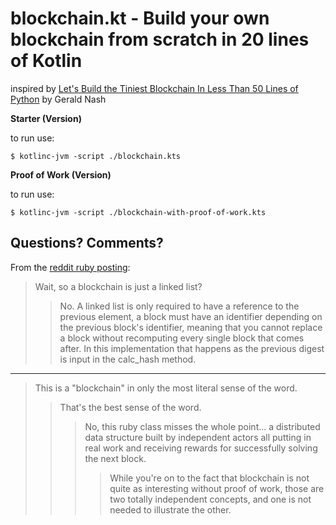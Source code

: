 # blockchain.kt - Build your own blockchain from scratch in 20 lines of Kotlin

inspired by
[Let's Build the Tiniest Blockchain In Less Than 50 Lines of Python](https://medium.com/crypto-currently/lets-build-the-tiniest-blockchain-e70965a248b)
by Gerald Nash


**Starter (Version)**

to run use:

    $ kotlinc-jvm -script ./blockchain.kts


**Proof of Work (Version)**

to run use:

    $ kotlinc-jvm -script ./blockchain-with-proof-of-work.kts


## Questions? Comments?

From the [reddit ruby posting](https://www.reddit.com/r/ruby/comments/70c30f/build_your_own_blockchain_in_20_lines_of_ruby/):

> Wait, so a blockchain is just a linked list?
>
>> No. A linked list is only required to have a reference to the previous element, a block must
>> have an identifier depending on the previous block's identifier, meaning that you cannot
>> replace a block without recomputing every single block that comes after.
>> In this implementation that happens as the previous digest is input in the calc_hash method.

---

> This is a "blockchain" in only the most literal sense of the word.
>
>> That's the best sense of the word.
>>
>>> No, this ruby class misses the whole point...
>>> a distributed data structure built by independent actors all putting in real work
>>> and receiving rewards for successfully solving the next block.
>>>
>>>> While you're on to the fact that blockchain is not quite as interesting without proof of
>>>> work, those are two totally independent concepts, and one is not needed to illustrate the
>>>> other.
